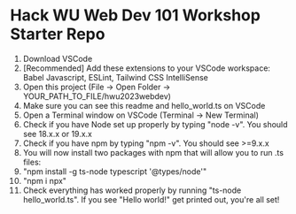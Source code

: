 # Hack WU Web Dev 101 Workshop Starter Repo

1. Download VSCode
2. [Recommended] Add these extensions to your VSCode workspace: Babel Javascript, ESLint, Tailwind CSS IntelliSense
3. Open this project (File -> Open Folder -> YOUR_PATH_TO_FILE/hwu2023webdev)
4. Make sure you can see this readme and hello_world.ts on VSCode
5. Open a Terminal window on VSCode (Terminal -> New Terminal)
6. Check if you have Node set up properly by typing "node -v". You should see 18.x.x or 19.x.x
7. Check if you have npm by typing "npm -v". You should see >=9.x.x
8. You will now install two packages with npm that will allow you to run .ts files:
9. "npm install -g ts-node typescript '@types/node'"
10. "npm i npx"
11. Check everything has worked properly by running "ts-node hello_world.ts". If you see "Hello world!" get printed out, you're all set!

